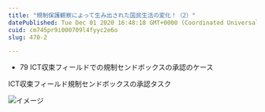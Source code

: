 ```yaml
---
title: "規制保護観察によって生み出された国民生活の変化！（2）"
datePublished: Tue Dec 01 2020 16:48:18 GMT+0000 (Coordinated Universal Time)
cuid: cm745pr9i000709l4fyyc2e6o
slug: 470-2

---
```



- 79 ICT収束フィールドでの規制センドボックスの承認のケース

ICT収束フィールド規制センドボックスの承認タスク

![イメージ](https://cdn.hashnode.com/res/hashnode/image/upload/v1739500548932/1954e166-5514-472c-8066-0eca4a546cd9.jpeg)